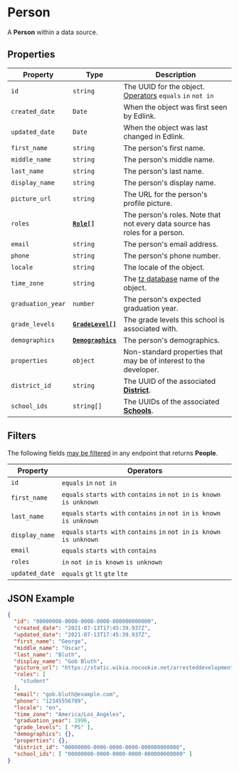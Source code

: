 # Person
A **Person** within a data source.

## Properties

| Property | Type | Description |
| -------- | ---- | ----------- |
| `id` | `string` | The UUID for the object.<br/>[Operators](../../../../guides/v2.0/filtering-results#strings) `equals` `in` `not in` |
| `created_date` | `Date` | When the object was first seen by Edlink. |
| `updated_date` | `Date` | When the object was last changed in Edlink. |
| `first_name` | `string` | The person's first name. |
| `middle_name` | `string` | The person's middle name. |
| `last_name` | `string` | The person's last name. | 
| `display_name` | `string` | The person's display name. |
| `picture_url` | `string` | The URL for the person's profile picture. |
| `roles` | **[`Role[]`](enums/role)** | The person's roles. Note that not every data source has roles for a person. |
| `email` | `string` | The person's email address. |
| `phone` | `string` | The person's phone number. |
| `locale` | `string` | The locale of the object. |
| `time_zone` | `string` | The [tz database](https://en.wikipedia.org/wiki/List_of_tz_database_time_zones) name of the object. |
| `graduation_year` | `number` | The person's expected graduation year. |
| `grade_levels` | **[`GradeLevel[]`](enums/grade-level)** | The grade levels this school is associated with. |
| `demographics` | **[`Demographics`](demographics)** | The person's demographics. |
| `properties` | `object` | Non-standard properties that may be of interest to the developer. |
| `district_id` | `string` | The UUID of the associated **[District](district)**. |
| `school_ids` | `string[]` | The UUIDs of the associated **[Schools](school)**. |

## Filters
The following fields [may be filtered](../../../../guides/v2.0/filtering-results) in any endpoint that returns **People**.

| Property | Operators |
| -------- | ------------------- |
| `id` | `equals` `in` `not in` |
| `first_name` | `equals` `starts with` `contains` `in` `not in` `is known` `is unknown` |
| `last_name` | `equals` `starts with` `contains` `in` `not in` `is known` `is unknown` |
| `display_name` | `equals` `starts with` `contains` `in` `not in` `is known` `is unknown` |
| `email` | `equals` `starts with` `contains` |
| `roles` | `in` `not in` `is known` `is unknown` |
| `updated_date` | `equals` `gt` `lt` `gte` `lte` |


## JSON Example

```json
{
  "id": "00000000-0000-0000-0000-000000000000",
  "created_date": "2021-07-13T17:45:39.937Z",
  "updated_date": "2021-07-13T17:45:39.937Z",
  "first_name": "George",
  "middle_name": "Oscar",
  "last_name": "Bluth",
  "display_name": "Gob Bluth",
  "picture_url": "https://static.wikia.nocookie.net/arresteddevelopment/images/7/79/GOB_on_segway.jpg",
  "roles": [
    "student"
  ],
  "email": "gob.bluth@example.com",
  "phone": "12345556789",
  "locale": "en",
  "time_zone": "America/Los_Angeles",
  "graduation_year": 1996,
  "grade_levels": [ "PS" ],
  "demographics": {},
  "properties": {},
  "district_id": "00000000-0000-0000-0000-000000000000",
  "school_ids": [ "00000000-0000-0000-0000-000000000000" ]
}
```
